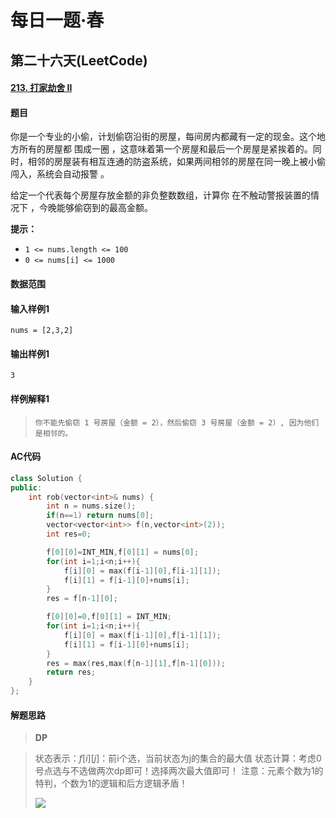 # 每日一题·春

## 第二十六天(LeetCode)

#### [213. 打家劫舍 II](https://leetcode-cn.com/problems/house-robber-ii/)

#### 题目

你是一个专业的小偷，计划偷窃沿街的房屋，每间房内都藏有一定的现金。这个地方所有的房屋都 围成一圈 ，这意味着第一个房屋和最后一个房屋是紧挨着的。同时，相邻的房屋装有相互连通的防盗系统，如果两间相邻的房屋在同一晚上被小偷闯入，系统会自动报警 。

给定一个代表每个房屋存放金额的非负整数数组，计算你 在不触动警报装置的情况下 ，今晚能够偷窃到的最高金额。

**提示：**

- `1 <= nums.length <= 100`
- `0 <= nums[i] <= 1000`

#### 数据范围



#### 输入样例1

```
nums = [2,3,2]
```

#### 输出样例1

```
3
```

#### 样例解释1

> ```
> 你不能先偷窃 1 号房屋（金额 = 2），然后偷窃 3 号房屋（金额 = 2）, 因为他们是相邻的。
> ```

#### AC代码

```c++
class Solution {
public:
    int rob(vector<int>& nums) {
        int n = nums.size();
        if(n==1) return nums[0];
        vector<vector<int>> f(n,vector<int>(2));
        int res=0;

        f[0][0]=INT_MIN,f[0][1] = nums[0];
        for(int i=1;i<n;i++){
            f[i][0] = max(f[i-1][0],f[i-1][1]);
            f[i][1] = f[i-1][0]+nums[i];
        }
        res = f[n-1][0];

        f[0][0]=0,f[0][1] = INT_MIN;
        for(int i=1;i<n;i++){
            f[i][0] = max(f[i-1][0],f[i-1][1]);
            f[i][1] = f[i-1][0]+nums[i];
        }
        res = max(res,max(f[n-1][1],f[n-1][0]));
        return res;
    }
};
```

#### 解题思路

> **DP**

>  状态表示：$f[i][j]$：前i个选，当前状态为j的集合的最大值
>      状态计算：考虑0号点选与不选做两次dp即可！选择两次最大值即可！
>      注意：元素个数为1的特判，个数为1的逻辑和后方逻辑矛盾！
>
>  ![](https://gitee.com/xddadd/cloud-image/raw/master/master/20210222114625.png)

